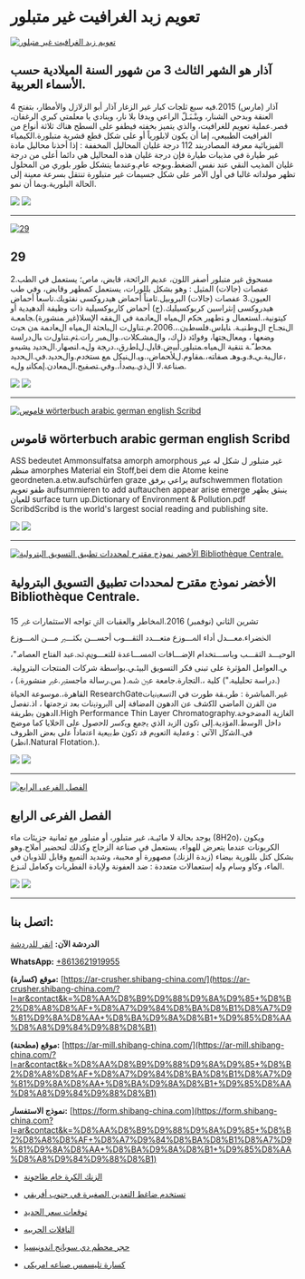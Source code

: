 # تعويم زبد الغرافيت غير متبلور

<a href="https://swt.shibang-china.com/?l=ar&img&k=%D8%AA%D8%B9%D9%88%D9%8A%D9%85+%D8%B2%D8%A8%D8%AF+%D8%A7%D9%84%D8%BA%D8%B1%D8%A7%D9%81%D9%8A%D8%AA+%D8%BA%D9%8A%D8%B1+%D9%85%D8%AA%D8%A8%D9%84%D9%88%D8%B1" target="_blank">![تعويم زبد الغرافيت غير متبلور](http://static.shibang-china.com/all-800x300/427.jpg)</a>

## آذار هو الشهر الثالث 3 من شهور السنة الميلادية حسب الأسماء العربية.
4 آذار (مارس) 2015.فيه سبع ثلجات كبار غير الزغار آذار أبو الزلازل والأمطار، بتفتح العنقة وبدحي الشنار، وينْـبَـلّ الراعي ويدفا بلا نار، وينادي يا معلمتي كبري الرغفان، قصر.عملية تعويم للغرافيت، والذي يتميز بخفته فيطفو على السطح هناك ثلاثة أنواع من الفرافيت الطبيعي، إما أن يكون لابلورياً أو على شكل قطع قشرية متبلورة.الكيمياء الفيزيائية معرفة المصادربند 112 درجة غليان المحاليل المخففة : إذا أخذنا محاليل مادة غير طيارة في مذيبات طيارة فإن درجة غليان هذه المحاليل هي دائما أعلى من درجة غليان المذيب النقي عند نفس الضغط.وبوجه عام.وعندما يتشكل طور بلوري من المحلول تظهر مولداته غالبا في أول الأمر على شكل جسيمات غير متبلورة تنتقل بسرعة معينة إلى الحالة البلورية.وبما أن نمو.


<a href="https://whatsapp.shibangsoft.com/WhatsApp.php" target="_blank" title="WhatsApp">![](http://static.shibang-china.com/icon/whatsapp.png)</a> <a href="https://swt.shibang-china.com/?l=ar&icon&k=%D8%AA%D8%B9%D9%88%D9%8A%D9%85+%D8%B2%D8%A8%D8%AF+%D8%A7%D9%84%D8%BA%D8%B1%D8%A7%D9%81%D9%8A%D8%AA+%D8%BA%D9%8A%D8%B1+%D9%85%D8%AA%D8%A8%D9%84%D9%88%D8%B1" target="_blank">![](http://static.shibang-china.com/icon/chat-ar.png)</a>

---

<a href="https://swt.shibang-china.com/?l=ar&img&k=%D8%AA%D8%B9%D9%88%D9%8A%D9%85+%D8%B2%D8%A8%D8%AF+%D8%A7%D9%84%D8%BA%D8%B1%D8%A7%D9%81%D9%8A%D8%AA+%D8%BA%D9%8A%D8%B1+%D9%85%D8%AA%D8%A8%D9%84%D9%88%D8%B1" target="_blank">![29](http://static.shibang-china.com/all-800x300/1235.jpg)</a>

## 29
مسحوق غير متبلور أصفر اللون، عديم الرائحة، قابض، ماص؛ يستعمل في الطب.2 عفصات (جالات) المثيل : وهو بشكل بللورات، يستعمل كمطهر وقابض، وفي طب العيون.3 عفصات (جالات) البروبيل.ثامناً أحماض هيدروكسى نفثويك.تاسعاً أحماض هيدروكسى إنثراسين كربوكسيليك.(ج) أحماض كاربوكسيلية ذات وظيفة ألدهيدية أو كيتونية،.ﺍﺴﺘﻌﻤﺎل ﻭ ﺘﻁﻬﻴﺭ ﺤﻜﻡ ﺍﻝﻤﻴﺎﻩ ﺍﻝﻌﺎﺩﻤﺔ ﻓﻲ ﺍﻝﻔﻘﻪ ﺍﻹﺴﻼ(ﻏﻴﺭ ﻤﻨﺸﻭﺭﺓ).ﺠﺎﻤﻌـﺔ ﺍﻝﻨﺠـﺎﺡ ﺍﻝﻭﻁﻨﻴـﺔ. ﻨﺎﺒﻠﺱ.ﻓﻠﺴﻁﻴﻥ.،.2006.ﻡ.ﺘﻨﺎﻭﻝﺕ ﺍﻝﺒﺎﺤﺜﺔ ﺍﻝﻤﻴﺎﻩ ﺍﻝﻌﺎﺩﻤﺔ ﻤﻥ ﺤﻴﺙ ﻭﻀﻌﻬﺎ ، ﻭﻤﻌﺎﻝﺠﺘﻬﺎ، ﻭﻓﻭﺍﺌﺩ ﺫﻝﻙ، ﻭﺍﻝﻤﺸـﻜﻼﺕ،.ﻭﺍﻝﻤﺒﺭ ﺭﺍﺕ.ﺜﻡ.ﺘﻨﺎﻭﻝﺕ ﺒﺎﻝﺩﺭﺍﺴﺔ ﻤﺤﻁﹼ.ﺔ ﺘﻨﻘﻴﺔ ﺍﻝﻤﻴﺎﻩ.ﻤﺘﺒﻠﻭﺭ.ﺃﺒﻴﺽ.ﻗﺎﺒل.ﻝﻠﻁﺭﻕ،.ﺩﺭﺠﺔ ﻭﻝﻪ.ﺍﻨﺼﻬﺎﺭ.ﺍﻝﺤﺩﻴﺩ ﻴﺸﺒﻪﻭ ،ﻋﺎﻝﻴﺔ.ﻲـﻓ.ﻭـﻭﻫـ ﺼﻔﺎﺘﻪ،.ﻤﻘﺎﻭﻡ.ﻝﻸﺤﻤﺎﺽ،.ﻭﻴ.ﺍﻝﻨﻴﻜل ﻤﻊ ﺴﺘﺨﺩﻡ.ﻭﺍﻝﺤﺩﻴﺩ.ﻓﻲ.ﺍﻝﺤﺩﻴﺩ ﺼﻨﺎﻋﺔ.ﻻ ﺍﻝﺫﻱ.ﻴﺼﺩﺃ،.ﻭﻓﻲ.ﺘﺼﻔﻴﺢ.ﺍﻝﻤﻌﺎﺩﻥ.ﺇﻤﻜﺎﻨﻴ ﻭﻝﻪ.


<a href="https://whatsapp.shibangsoft.com/WhatsApp.php" target="_blank" title="WhatsApp">![](http://static.shibang-china.com/icon/whatsapp.png)</a> <a href="https://swt.shibang-china.com/?l=ar&icon&k=%D8%AA%D8%B9%D9%88%D9%8A%D9%85+%D8%B2%D8%A8%D8%AF+%D8%A7%D9%84%D8%BA%D8%B1%D8%A7%D9%81%D9%8A%D8%AA+%D8%BA%D9%8A%D8%B1+%D9%85%D8%AA%D8%A8%D9%84%D9%88%D8%B1" target="_blank">![](http://static.shibang-china.com/icon/chat-ar.png)</a>

---

<a href="https://swt.shibang-china.com/?l=ar&img&k=%D8%AA%D8%B9%D9%88%D9%8A%D9%85+%D8%B2%D8%A8%D8%AF+%D8%A7%D9%84%D8%BA%D8%B1%D8%A7%D9%81%D9%8A%D8%AA+%D8%BA%D9%8A%D8%B1+%D9%85%D8%AA%D8%A8%D9%84%D9%88%D8%B1" target="_blank">![قاموس wörterbuch arabic german english Scribd](http://static.shibang-china.com/all-800x300/663.jpg)</a>

## قاموس wörterbuch arabic german english Scribd
ASS bedeutet Ammonsulfatsa amorph amorphous غير متبلور ل شكل له عير منظم amorphes Material ein Stoff,bei dem die Atome keine geordneten.a.etw.aufschürfen graze يراعي برفق aufschwemmen flotation طفو تعويم aufsummieren to add auftauchen appear arise emerge ينبثق يطهر للعيان surface turn up.Dictionary of Environment &amp; Pollution.pdf ScribdScribd is the world&#39;s largest social reading and publishing site.


<a href="https://whatsapp.shibangsoft.com/WhatsApp.php" target="_blank" title="WhatsApp">![](http://static.shibang-china.com/icon/whatsapp.png)</a> <a href="https://swt.shibang-china.com/?l=ar&icon&k=%D8%AA%D8%B9%D9%88%D9%8A%D9%85+%D8%B2%D8%A8%D8%AF+%D8%A7%D9%84%D8%BA%D8%B1%D8%A7%D9%81%D9%8A%D8%AA+%D8%BA%D9%8A%D8%B1+%D9%85%D8%AA%D8%A8%D9%84%D9%88%D8%B1" target="_blank">![](http://static.shibang-china.com/icon/chat-ar.png)</a>

---

<a href="https://swt.shibang-china.com/?l=ar&img&k=%D8%AA%D8%B9%D9%88%D9%8A%D9%85+%D8%B2%D8%A8%D8%AF+%D8%A7%D9%84%D8%BA%D8%B1%D8%A7%D9%81%D9%8A%D8%AA+%D8%BA%D9%8A%D8%B1+%D9%85%D8%AA%D8%A8%D9%84%D9%88%D8%B1" target="_blank">![اﻷﺧﻀﺮ ﻧﻤﻮذج ﻣﻘﺘﺮح ﻟﻤﺤﺪدات ﺗﻄﺒﻴﻖ اﻟﺘﺴﻮﻳﻖ اﻟﺒﺘﺮوﻟﻴﺔ Bibliothèque Centrale.](http://static.shibang-china.com/all-800x300/1502.jpg)</a>

## اﻷﺧﻀﺮ ﻧﻤﻮذج ﻣﻘﺘﺮح ﻟﻤﺤﺪدات ﺗﻄﺒﻴﻖ اﻟﺘﺴﻮﻳﻖ اﻟﺒﺘﺮوﻟﻴﺔ Bibliothèque Centrale.
15 تشرين الثاني (نوفمبر) 2016.اﳌﺨﺎﻃﺮ واﻟﻌﻘﺒﺎت اﻟﱵ ﺗﻮاﺟﻪ اﻻﺳﺘﺜﻤﺎرات ﻏﲑ اﳋﻀﺮاء.ﻣﻌـــﺪل أداء اﳌـــﻮزع ﻣﺘﻌـــﺪد اﻟﺜﻘـــﻮب أﺣﺴـــﻦ ﺑﻜﺜـــﲑ ﻣـــﻦ اﳌـــﻮزع اﻟﻮﺣﻴـــﺪ اﻟﺜﻘـــﺐ وﺑﺎﺳـــﺘﺨﺪام اﻹﺿـــﺎﻓﺎت اﳌﺴـــﺎﻋﺪة ﻟﻠﺘﻌـــﻮﱘ.ﲢ.ﻋﺒﺪ اﻟﻔﺘﺎح اﻟﻌﺼﺎﻣ.&quot;، ﻲ.اﻟﻌﻮاﻣﻞ اﻟﻤﺆﺛﺮة ﻋﻠﻰ ﺗﺒﻨﻰ ﻓﻜﺮ اﻟﺘﺴﻮﻳﻖ اﻟﺒﻴﺌ.ﻲ.ﺑﻮاﺳﻄﺔ ﺷﺮﻛﺎت اﻟﻤﻨﺘﺠﺎت اﻟﺒﺘﺮوﻟﻴﺔ.(.دراﺳﺔ ﺗﺤﻠﻴﻠﻴﺔ.&quot;) ﻛﻠﻴﺔ ،.اﻟﺘﺠﺎرة.ﺟﺎﻣﻌﺔ ﻋﲔ ﴰ.( ﺲ.رﺳﺎﻟﺔ ﻣﺎﺟﺴﺘﲑ.ﻏﲑ ﻣﻨﺸﻮرة.) ، اﻟﻘﺎﻫﺮة،.موسوعة الحياة ResearchGateغير.المباشرة : طرﯾ.ﻘﺔ طورت ﻓﻲ اﻟﺗﺳﻌﯾﻧﯾﺎت ﻣن اﻟﻘرن اﻟﻣﺎﺿﻲ ﻟﻟﮐﺷف ﻋن اﻟدھون اﻟﻣﺿﺎﻓﺔ إﻟﯽ اﻟﺑروﺗﯾﻧﺎت ﺑﻌد ﺗرﺟﻣﺗﮭﺎ ، اذ.ﺗﻔﺻل اﻟدھون ﺑطرﯾﻘﺔ.High Performance Thin Layer Chromatography.اﻟﻐﺎزﯾﺔ اﻟﻣﺿﺧوﺧﺔ داﺧل اﻟوﺳط.اﻟﻣؤدﯾﺔ.إﻟﯽ ﺗﮐون اﻟزﺑد اﻟذي ﯾﺟﻣﻊ وﯾﮐﺳر ﻟﻟﺣﺻول ﻋﻟﯽ اﻟﺧﻼﯾﺎ ﮐﻣﺎ ﻣوﺿﺢ ﻓﻲ.اﻟﺷﮐل اﻵﺗﻲ : وﻋﻣﻟﯾﺔ اﻟﺗﻌوﯾم ﻗد ﺗﮐون طﺑﯾﻌﯾﺔ اﻋﺗﻣﺎداً ﻋﻟﯽ ﺑﻌض اﻟظروف (اﻧظر.Natural Flotation.).


<a href="https://whatsapp.shibangsoft.com/WhatsApp.php" target="_blank" title="WhatsApp">![](http://static.shibang-china.com/icon/whatsapp.png)</a> <a href="https://swt.shibang-china.com/?l=ar&icon&k=%D8%AA%D8%B9%D9%88%D9%8A%D9%85+%D8%B2%D8%A8%D8%AF+%D8%A7%D9%84%D8%BA%D8%B1%D8%A7%D9%81%D9%8A%D8%AA+%D8%BA%D9%8A%D8%B1+%D9%85%D8%AA%D8%A8%D9%84%D9%88%D8%B1" target="_blank">![](http://static.shibang-china.com/icon/chat-ar.png)</a>

---

<a href="https://swt.shibang-china.com/?l=ar&img&k=%D8%AA%D8%B9%D9%88%D9%8A%D9%85+%D8%B2%D8%A8%D8%AF+%D8%A7%D9%84%D8%BA%D8%B1%D8%A7%D9%81%D9%8A%D8%AA+%D8%BA%D9%8A%D8%B1+%D9%85%D8%AA%D8%A8%D9%84%D9%88%D8%B1" target="_blank">![الفصل الفرعى الرابع](http://static.shibang-china.com/all-800x300/878.jpg)</a>

## الفصل الفرعى الرابع
يوجد بحالة لا مائيـة، غير متبلور، أو متبلور مع ثمانية جزيئات ماء (8H2o)، ويكون الكربونات عندما يتعرض للهواء، يستعمل في صناعة الزجاج وكذلك لتحضير أملاح.وهو بشكل كتل بللورية بيضاء (زبدة الزنك) مصهورة أو محببة، وشديد التميع وقابل للذوبان في الماء، وكاو وسام وله إستعمالات متعددة : ضد العفونة ولإبادة الفطريات وكعامل لنـزع.

<a href="https://whatsapp.shibangsoft.com/WhatsApp.php" target="_blank" title="WhatsApp">![](http://static.shibang-china.com/icon/whatsapp.png)</a> <a href="https://swt.shibang-china.com/?l=ar&icon&k=%D8%AA%D8%B9%D9%88%D9%8A%D9%85+%D8%B2%D8%A8%D8%AF+%D8%A7%D9%84%D8%BA%D8%B1%D8%A7%D9%81%D9%8A%D8%AA+%D8%BA%D9%8A%D8%B1+%D9%85%D8%AA%D8%A8%D9%84%D9%88%D8%B1" target="_blank">![](http://static.shibang-china.com/icon/chat-ar.png)</a>

---
## اتصل بنا:

**الدردشة الآن:** [انقر للدردشة](https://swt.shibang-china.com?l=ar&contact&k=%D8%AA%D8%B9%D9%88%D9%8A%D9%85+%D8%B2%D8%A8%D8%AF+%D8%A7%D9%84%D8%BA%D8%B1%D8%A7%D9%81%D9%8A%D8%AA+%D8%BA%D9%8A%D8%B1+%D9%85%D8%AA%D8%A8%D9%84%D9%88%D8%B1)

**WhatsApp:**  [+8613621919955](https://whatsapp.shibangsoft.com/WhatsApp.php)

**موقع (كسارة):** [https://ar-crusher.shibang-china.com/](https://ar-crusher.shibang-china.com/?l=ar&contact&k=%D8%AA%D8%B9%D9%88%D9%8A%D9%85+%D8%B2%D8%A8%D8%AF+%D8%A7%D9%84%D8%BA%D8%B1%D8%A7%D9%81%D9%8A%D8%AA+%D8%BA%D9%8A%D8%B1+%D9%85%D8%AA%D8%A8%D9%84%D9%88%D8%B1)

**موقع (مطحنة):** [https://ar-mill.shibang-china.com/](https://ar-mill.shibang-china.com/?l=ar&contact&k=%D8%AA%D8%B9%D9%88%D9%8A%D9%85+%D8%B2%D8%A8%D8%AF+%D8%A7%D9%84%D8%BA%D8%B1%D8%A7%D9%81%D9%8A%D8%AA+%D8%BA%D9%8A%D8%B1+%D9%85%D8%AA%D8%A8%D9%84%D9%88%D8%B1)

**نموذج الاستفسار:** [https://form.shibang-china.com](https://form.shibang-china.com?l=ar&contact&k=%D8%AA%D8%B9%D9%88%D9%8A%D9%85+%D8%B2%D8%A8%D8%AF+%D8%A7%D9%84%D8%BA%D8%B1%D8%A7%D9%81%D9%8A%D8%AA+%D8%BA%D9%8A%D8%B1+%D9%85%D8%AA%D8%A8%D9%84%D9%88%D8%B1)

* [الزنك الكرة خام طاحونة](../24/%D8%A7%D9%84%D8%B2%D9%86%D9%83%20%D8%A7%D9%84%D9%83%D8%B1%D8%A9%20%D8%AE%D8%A7%D9%85%20%D8%B7%D8%A7%D8%AD%D9%88%D9%86%D8%A9.md)

* [تستخدم ضاغط التعدين الصغيرة في جنوب أفريقي](../24/%D8%AA%D8%B3%D8%AA%D8%AE%D8%AF%D9%85%20%D8%B6%D8%A7%D8%BA%D8%B7%20%D8%A7%D9%84%D8%AA%D8%B9%D8%AF%D9%8A%D9%86%20%D8%A7%D9%84%D8%B5%D8%BA%D9%8A%D8%B1%D8%A9%20%D9%81%D9%8A%20%D8%AC%D9%86%D9%88%D8%A8%20%D8%A3%D9%81%D8%B1%D9%8A%D9%82%D9%8A.md)

* [توقعات سعر الحديد](../22/%D8%AA%D9%88%D9%82%D8%B9%D8%A7%D8%AA%20%D8%B3%D8%B9%D8%B1%20%D8%A7%D9%84%D8%AD%D8%AF%D9%8A%D8%AF.md)

* [الناقلات الحربيه](../21/%D8%A7%D9%84%D9%86%D8%A7%D9%82%D9%84%D8%A7%D8%AA%20%D8%A7%D9%84%D8%AD%D8%B1%D8%A8%D9%8A%D9%87.md)

* [حجر محطم دي سوبانج اندونيسيا](../23/%D8%AD%D8%AC%D8%B1%20%D9%85%D8%AD%D8%B7%D9%85%20%D8%AF%D9%8A%20%D8%B3%D9%88%D8%A8%D8%A7%D9%86%D8%AC%20%D8%A7%D9%86%D8%AF%D9%88%D9%86%D9%8A%D8%B3%D9%8A%D8%A7.md)

* [كسارة تليسمس صناعه امريكى](../21/%D9%83%D8%B3%D8%A7%D8%B1%D8%A9%20%D8%AA%D9%84%D9%8A%D8%B3%D9%85%D8%B3%20%D8%B5%D9%86%D8%A7%D8%B9%D9%87%20%D8%A7%D9%85%D8%B1%D9%8A%D9%83%D9%89.md)